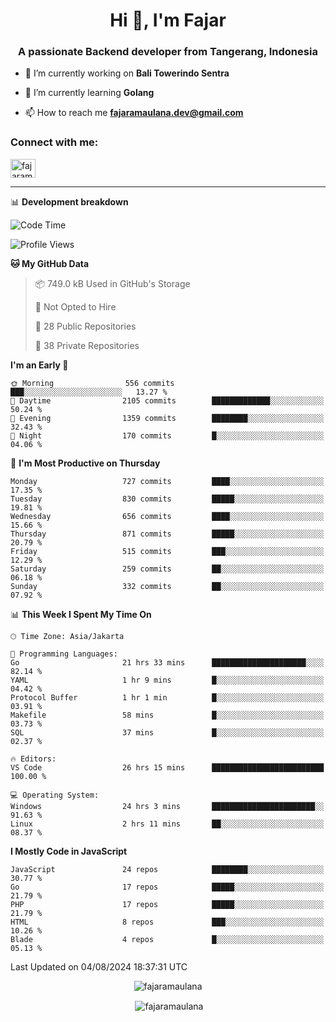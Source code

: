 <h1 align="center">Hi 👋, I'm Fajar</h1>
<h3 align="center">A passionate Backend developer from Tangerang, Indonesia</h3>

<!-- <p align="left"> <img src="https://komarev.com/ghpvc/?username=fajaramaulana&label=Profile%20views&color=0e75b6&style=flat" alt="fajaramaulana" /> </p> -->

- 🔭 I’m currently working on **Bali Towerindo Sentra**

- 🌱 I’m currently learning **Golang**

- 📫 How to reach me **fajaramaulana.dev@gmail.com**

<h3 align="left">Connect with me:</h3>
<p align="left">
<a href="https://linkedin.com/in/fajar-agus-maulana-73533a180/" target="blank"><img align="center" src="https://raw.githubusercontent.com/rahuldkjain/github-profile-readme-generator/master/src/images/icons/Social/linked-in-alt.svg" alt="fajaramaulana" height="30" width="40" /></a>
</p>

-------

📊 **Development breakdown**
<!--START_SECTION:waka-->
![Code Time](http://img.shields.io/badge/Code%20Time-2%2C168%20hrs%2040%20mins-blue)

![Profile Views](http://img.shields.io/badge/Profile%20Views-0-blue)

**🐱 My GitHub Data** 

> 📦 749.0 kB Used in GitHub's Storage 
 > 
> 🚫 Not Opted to Hire
 > 
> 📜 28 Public Repositories 
 > 
> 🔑 38 Private Repositories 
 > 
**I'm an Early 🐤** 

```text
🌞 Morning                556 commits         ███░░░░░░░░░░░░░░░░░░░░░░   13.27 % 
🌆 Daytime                2105 commits        █████████████░░░░░░░░░░░░   50.24 % 
🌃 Evening                1359 commits        ████████░░░░░░░░░░░░░░░░░   32.43 % 
🌙 Night                  170 commits         █░░░░░░░░░░░░░░░░░░░░░░░░   04.06 % 
```
📅 **I'm Most Productive on Thursday** 

```text
Monday                   727 commits         ████░░░░░░░░░░░░░░░░░░░░░   17.35 % 
Tuesday                  830 commits         █████░░░░░░░░░░░░░░░░░░░░   19.81 % 
Wednesday                656 commits         ████░░░░░░░░░░░░░░░░░░░░░   15.66 % 
Thursday                 871 commits         █████░░░░░░░░░░░░░░░░░░░░   20.79 % 
Friday                   515 commits         ███░░░░░░░░░░░░░░░░░░░░░░   12.29 % 
Saturday                 259 commits         ██░░░░░░░░░░░░░░░░░░░░░░░   06.18 % 
Sunday                   332 commits         ██░░░░░░░░░░░░░░░░░░░░░░░   07.92 % 
```


📊 **This Week I Spent My Time On** 

```text
🕑︎ Time Zone: Asia/Jakarta

💬 Programming Languages: 
Go                       21 hrs 33 mins      █████████████████████░░░░   82.14 % 
YAML                     1 hr 9 mins         █░░░░░░░░░░░░░░░░░░░░░░░░   04.42 % 
Protocol Buffer          1 hr 1 min          █░░░░░░░░░░░░░░░░░░░░░░░░   03.91 % 
Makefile                 58 mins             █░░░░░░░░░░░░░░░░░░░░░░░░   03.73 % 
SQL                      37 mins             █░░░░░░░░░░░░░░░░░░░░░░░░   02.37 % 

🔥 Editors: 
VS Code                  26 hrs 15 mins      █████████████████████████   100.00 % 

💻 Operating System: 
Windows                  24 hrs 3 mins       ███████████████████████░░   91.63 % 
Linux                    2 hrs 11 mins       ██░░░░░░░░░░░░░░░░░░░░░░░   08.37 % 
```

**I Mostly Code in JavaScript** 

```text
JavaScript               24 repos            ████████░░░░░░░░░░░░░░░░░   30.77 % 
Go                       17 repos            █████░░░░░░░░░░░░░░░░░░░░   21.79 % 
PHP                      17 repos            █████░░░░░░░░░░░░░░░░░░░░   21.79 % 
HTML                     8 repos             ███░░░░░░░░░░░░░░░░░░░░░░   10.26 % 
Blade                    4 repos             █░░░░░░░░░░░░░░░░░░░░░░░░   05.13 % 
```




 Last Updated on 04/08/2024 18:37:31 UTC
<!--END_SECTION:waka-->
<p align="center"><img align="center" src="https://github-readme-stats.vercel.app/api/top-langs?username=fajaramaulana&show_icons=true&locale=en&layout=compact" alt="fajaramaulana" /></p>

<p align="center">&nbsp;<img align="center" src="https://github-readme-stats.vercel.app/api?username=fajaramaulana&show_icons=true&locale=en" alt="fajaramaulana" /></p>
